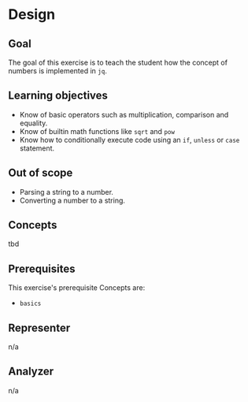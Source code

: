# Design

## Goal

The goal of this exercise is to teach the student how the concept of numbers is implemented in `jq`.

## Learning objectives

- Know of basic operators such as multiplication, comparison and equality.
- Know of builtin math functions like `sqrt` and `pow`
- Know how to conditionally execute code using an `if`, `unless` or `case` statement.

## Out of scope

- Parsing a string to a number.
- Converting a number to a string.

## Concepts

tbd

## Prerequisites

This exercise's prerequisite Concepts are:

- `basics`

## Representer

n/a

## Analyzer

n/a
